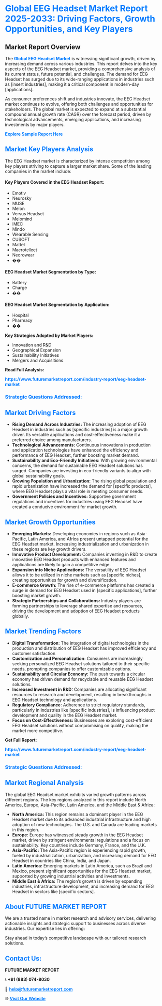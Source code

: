 <h1 style="color: #007BFF;">Global EEG Headset Market Report 2025-2033: Driving Factors, Growth Opportunities, and Key Players</h1>

<section id="overview">
<h2>Market Report Overview</h2>
<p>The <a href="https://www.futuremarketreport.com/industry-report/eeg-headset-market" style="color: #007BFF; text-decoration: none;"><strong>Global EEG Headset Market</strong></a> is witnessing significant growth, driven by increasing demand across various industries. This report delves into the key aspects of the EEG Headset market, providing a comprehensive analysis of its current status, future potential, and challenges. The demand for EEG Headset has surged due to its wide-ranging applications in industries such as [insert industries], making it a critical component in modern-day [applications].</p>
<p>As consumer preferences shift and industries innovate, the EEG Headset market continues to evolve, offering both challenges and opportunities for stakeholders. The global market is expected to expand at a substantial compound annual growth rate (CAGR) over the forecast period, driven by technological advancements, emerging applications, and increasing investments by major players.</p>
</section>

<section id="overview">
<p><a href="https://www.futuremarketreport.com/request-sample/reportId=116965" style="color: #007BFF; text-decoration: none;"><strong>Explore Sample Report Here</strong></a></p>
</section>

<section id="key-players">
<h2 style="color: #007BFF;">Market Key Players Analysis</h2>
<p>The EEG Headset market is characterized by intense competition among key players striving to capture a larger market share. Some of the leading companies in the market include:</p>
<h4>Key Players Covered in the EEG Headset Report:</h4>
<ul><li>Emotiv</li><li>Neurosky</li><li>MUSE</li><li>Melon</li><li>Versus Headset</li><li>Melomind</li><li>IMEC</li><li>Mindo</li><li>Wearable Sensing</li><li>CUSOFT</li><li>Mattel</li><li>Macrotellect</li><li>Neorowear</li><li>��</li></ul>
<h4>EEG Headset Market Segmentation by Type:</h4>
<ul><li>Battery</li><li>Charge</li><li>��</li></ul>

<h4>EEG Headset Market Segmentation by Application:</h4>
<ul><li>Hospital</li><li>Pharmacy</li><li>��</li></ul>
<p><strong>Key Strategies Adopted by Market Players:</strong></p>
<ul>
<li>Innovation and R&D</li>
<li>Geographical Expansion</li>
<li>Sustainability Initiatives</li>
<li>Mergers and Acquisitions</li>
</ul>
</section>

<section>
<p><strong>Read Full Analysis: </strong></p><a href="https://www.futuremarketreport.com/industry-report/eeg-headset-market" style="color: #007BFF; text-decoration: none;"><strong>https://www.futuremarketreport.com/industry-report/eeg-headset-market</strong></a>
<h3 style="color: #007BFF;">Strategic Questions Addressed:</h3>
</section>

<section id="driving-factors">
<h2 style="color: #007BFF;">Market Driving Factors</h2>
<ul>
<li><strong>Rising Demand Across Industries:</strong> The increasing adoption of EEG Headset in industries such as [specific industries] is a major growth driver. Its versatile applications and cost-effectiveness make it a preferred choice among manufacturers.</li>
<li><strong>Technological Advancements:</strong> Continuous innovations in production and application technologies have enhanced the efficiency and performance of EEG Headset, further boosting market demand.</li>
<li><strong>Sustainability and Eco-Friendly Initiatives:</strong> With growing environmental concerns, the demand for sustainable EEG Headset solutions has surged. Companies are investing in eco-friendly variants to align with global sustainability goals.</li>
<li><strong>Growing Population and Urbanization:</strong> The rising global population and rapid urbanization have increased the demand for [specific products], where EEG Headset plays a vital role in meeting consumer needs.</li>
<li><strong>Government Policies and Incentives:</strong> Supportive government regulations and incentives for industries using EEG Headset have created a conducive environment for market growth.</li>
</ul>
</section>

<section id="growth-opportunities">
<h2 style="color: #007BFF;">Market Growth Opportunities</h2>
<ul>
<li><strong>Emerging Markets:</strong> Developing economies in regions such as Asia-Pacific, Latin America, and Africa present untapped potential for the EEG Headset market. Increasing industrialization and urbanization in these regions are key growth drivers.</li>
<li><strong>Innovative Product Development:</strong> Companies investing in R&D to create innovative EEG Headset products with enhanced features and applications are likely to gain a competitive edge.</li>
<li><strong>Expansion into Niche Applications:</strong> The versatility of EEG Headset allows it to be utilized in niche markets such as [specific niches], creating opportunities for growth and diversification.</li>
<li><strong>E-commerce Growth:</strong> The rise of e-commerce platforms has created a surge in demand for EEG Headset used in [specific applications], further boosting market growth.</li>
<li><strong>Strategic Partnerships and Collaborations:</strong> Industry players are forming partnerships to leverage shared expertise and resources, driving the development and adoption of EEG Headset products globally.</li>
</ul>
</section>

<section id="trending-factors">
<h2 style="color: #007BFF;">Market Trending Factors</h2>
<ul>
<li><strong>Digital Transformation:</strong> The integration of digital technologies in the production and distribution of EEG Headset has improved efficiency and customer satisfaction.</li>
<li><strong>Customization and Personalization:</strong> Consumers are increasingly seeking personalized EEG Headset solutions tailored to their specific needs, prompting companies to offer customizable options.</li>
<li><strong>Sustainability and Circular Economy:</strong> The push towards a circular economy has driven demand for recyclable and reusable EEG Headset solutions.</li>
<li><strong>Increased Investment in R&D:</strong> Companies are allocating significant resources to research and development, resulting in breakthroughs in EEG Headset technology and applications.</li>
<li><strong>Regulatory Compliance:</strong> Adherence to strict regulatory standards, particularly in industries like [specific industries], is influencing product development and quality in the EEG Headset market.</li>
<li><strong>Focus on Cost-Effectiveness:</strong> Businesses are exploring cost-efficient EEG Headset solutions without compromising on quality, making the market more competitive.</li>
</ul>
</section>

<section>
<p><strong>Get Full Report: </strong></p><a href="https://www.futuremarketreport.com/industry-report/eeg-headset-market" style="color: #007BFF; text-decoration: none;"><strong>https://www.futuremarketreport.com/industry-report/eeg-headset-market</strong></a>
<h3 style="color: #007BFF;">Strategic Questions Addressed:</h3>
</section>


<section id="regional-analysis">
<h2 style="color: #007BFF;">Market Regional Analysis</h2>
<p>The global EEG Headset market exhibits varied growth patterns across different regions. The key regions analyzed in this report include North America, Europe, Asia-Pacific, Latin America, and the Middle East & Africa:</p>
<ul>
<li><strong>North America:</strong> This region remains a dominant player in the EEG Headset market due to its advanced industrial infrastructure and high adoption of new technologies. The U.S. and Canada are leading markets in this region.</li>
<li><strong>Europe:</strong> Europe has witnessed steady growth in the EEG Headset market, driven by stringent environmental regulations and a focus on sustainability. Key countries include Germany, France, and the U.K.</li>
<li><strong>Asia-Pacific:</strong> The Asia-Pacific region is experiencing rapid growth, fueled by industrialization, urbanization, and increasing demand for EEG Headset in countries like China, India, and Japan.</li>
<li><strong>Latin America:</strong> Emerging markets in Latin America, such as Brazil and Mexico, present significant opportunities for the EEG Headset market, supported by growing industrial activities and investments.</li>
<li><strong>Middle East & Africa:</strong> The region’s growth is driven by expanding industries, infrastructure development, and increasing demand for EEG Headset in sectors like [specific sectors].</li>
</ul>
</section>

<footer>
<h2 style="color: #007BFF;">About FUTURE MARKET REPORT</h2>
<p>We are a trusted name in market research and advisory services, delivering actionable insights and strategic support to businesses across diverse industries. Our expertise lies in offering:</p>

<p>Stay ahead in today’s competitive landscape with our tailored research solutions.</p>

<h2 style="color: #007BFF;">Contact Us:</h2>
<p><strong>FUTURE MARKET REPORT</strong></p>
<p>📞 <strong>+91 (883) 074-8030</strong></p>
<p>📧 <strong><a href="mailto:help@futuremarketreport.com" style="color: #007BFF;">help@futuremarketreport.com</a></strong></p>
<p>🌐 <strong><a href="https://www.futuremarketreport.com/" style="color: #007BFF;">Visit Our Website</a></strong></p>
</footer>